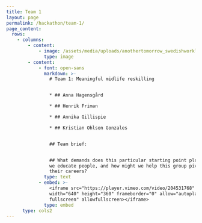 ```yaml
---
title: Team 1
layout: page
permalink: /hackathon/team-1/
page_content:
  rows:
    - columns:
        - content:
            - image: /assets/media/uploads/anothertomorrow_swedishworklab_97.jpg
              type: image
        - content:
            - font: open-sans
              markdown: >-
                # Team 1: Meaningful midlife reskilling


                * ## Anna Hagensgård

                * ## Henrik Friman

                * ## Annika Gillispie

                * ## Kristian Ohlson Gonzales


                ## Team brief:


                ## What demands does this particular starting point place on how
                we educate people, and how might we help this group pivot in
                their careers?
              type: text
            - embed: >-
                <iframe src="https://player.vimeo.com/video/204531768"
                width="640" height="360" frameborder="0" allow="autoplay;
                fullscreen" allowfullscreen></iframe>
              type: embed
      type: cols2
---
```


